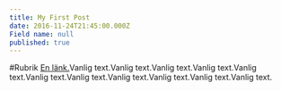 ```yaml
---
title: My First Post
date: 2016-11-24T21:45:00.000Z
Field name: null
published: true
---
```


#Rubrik
[En länk.](hs.fi)Vanlig text.Vanlig text.Vanlig text.Vanlig text.Vanlig text.Vanlig text.Vanlig text.Vanlig text.Vanlig text.Vanlig text.Vanlig text.
